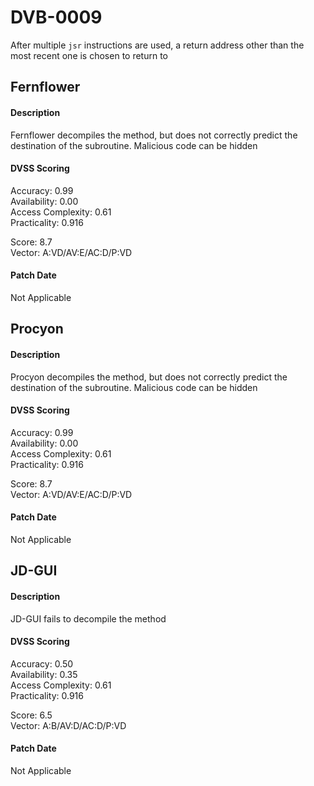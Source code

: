 # DVB-0009
After multiple `jsr` instructions are used, a return address other than the most recent one is chosen to return to

##  Fernflower
#### Description
Fernflower decompiles the method, but does not correctly predict the destination of the subroutine. Malicious code can be hidden

#### DVSS Scoring
Accuracy: 0.99  
Availability: 0.00  
Access Complexity: 0.61  
Practicality: 0.916  

Score: 8.7  
Vector: A:VD/AV:E/AC:D/P:VD

#### Patch Date
Not Applicable

##  Procyon
#### Description
Procyon decompiles the method, but does not correctly predict the destination of the subroutine. Malicious code can be hidden

#### DVSS Scoring
Accuracy: 0.99  
Availability: 0.00  
Access Complexity: 0.61  
Practicality: 0.916  

Score: 8.7  
Vector: A:VD/AV:E/AC:D/P:VD

#### Patch Date
Not Applicable

##  JD-GUI
#### Description
JD-GUI fails to decompile the method

#### DVSS Scoring
Accuracy: 0.50  
Availability: 0.35  
Access Complexity: 0.61  
Practicality: 0.916  

Score: 6.5  
Vector: A:B/AV:D/AC:D/P:VD

#### Patch Date
Not Applicable